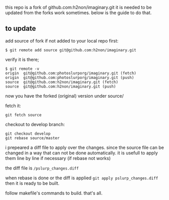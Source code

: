 this repo is a fork of github.com:h2non/imaginary.git
it is needed to be updated from the forks work sometimes. below is the guide to do that.
## to update
add source of fork if not added to your local repo first:
```
$ git remote add source git@github.com:h2non/imaginary.git
```
verify it is there;
```
$ git remote -v
origin	git@github.com:photoslurporg/imaginary.git (fetch)
origin	git@github.com:photoslurporg/imaginary.git (push)
source	git@github.com:h2non/imaginary.git (fetch)
source	git@github.com:h2non/imaginary.git (push)
```
now you have the forked (original) version under source/

fetch it:
```
git fetch source
```

checkout to develop branch:
```
git checkout develop
git rebase source/master
```

i prepeared a diff file to apply over the changes. since the source file can be changed in a way that can not be done automatically. it is usefull to apply them line by line if necessary (if rebase not works)

the diff file is `/pslurp_changes.diff`

when rebase is done or the diff is applied `git apply pslurp_changes.diff` then it is ready to be built.

follow makefile's commands to build. that's all.
